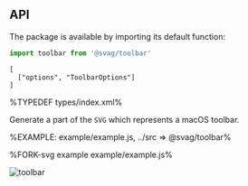 
## API

The package is available by importing its default function:

```js
import toolbar from '@svag/toolbar'
```

```### toolbar
[
  ["options", "ToolbarOptions"]
]
```

%TYPEDEF types/index.xml%

Generate a part of the `SVG` which represents a macOS toolbar.

%EXAMPLE: example/example.js, ../src => @svag/toolbar%

%FORK-svg example example/example.js%

![toolbar](images/toolbar.svg)